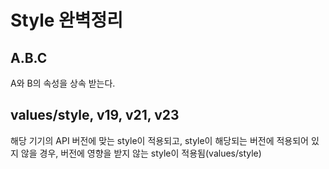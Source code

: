 # Style 완벽정리
## A.B.C 
A와 B의 속성을 상속 받는다.

## values/style, v19, v21, v23
해당 기기의 API 버전에 맞는 style이 적용되고, style이 해당되는 버전에 적용되어 있지 않을 경우,
버전에 영향을 받지 않는 style이 적용됨(values/style)